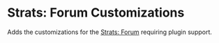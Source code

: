 Strats: Forum Customizations
============================

Adds the customizations for the [Strats: Forum](https://forum.strats.co) requiring plugin support.
